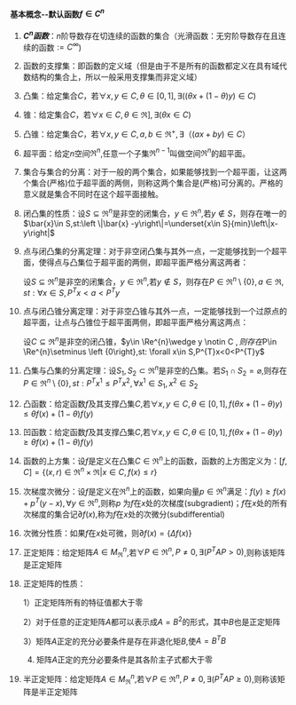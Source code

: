 #### 基本概念--默认函数$f\in C^{n}$

1. **$C^{n}函数$**：$n$阶导数存在切连续的函数的集合（光滑函数：无穷阶导数存在且连续的函数$:=C^{\infty}$)

2. 函数的支撑集：即函数的定义域（但是由于不是所有的函数都定义在具有域代数结构的集合上，所以一般采用支撑集而非定义域）

3. 凸集：给定集合$C$，若$\forall x,y \in C ,\theta\in \left [0,1\right], \exists ((\theta x +(1-\theta)y)\in C)$

4. 锥：给定集合$C$，若$\forall x\in C ,\theta\in \Re], \exists (\theta x\in C)$

5. 凸锥：给定集合$C$，若$\forall x,y \in C ,a,b\in \Re^{+},\exists （(ax+by)\in C）$

6. 超平面：给定$n$空间$\Re^{n}$,任意一个子集$\Re^{n-1}$叫做空间$\Re^{n}$的超平面。

7. 集合与集合的分离：对于一般的两个集合，如果能够找到一个超平面，让这两个集合(严格)位于超平面的两侧，则称这两个集合是(严格)可分离的。严格的意义就是集合不同时在这个超平面接触。

8. 闭凸集的性质：设$S\subseteq\Re^{n}$是非空的闭集合，$y\in \Re^{n}$,若$y\notin S$，则存在唯一的$\bar{x}\in S,st:\left \|\bar{x} -y\right\|=\underset{x\in S}{min}\left\|x-y\right|$

9. 点与闭凸集的分离定理：对于非空闭凸集与其外一点，一定能够找到一个超平面，使得点与凸集位于超平面的两侧，即超平面严格分离这两者：

   设$S\subseteq\Re^{n}$是非空的闭集合，$y\in \Re^{n}$,若$y\notin S$，则存在$P\in \Re^{n}\setminus \left \{0\right\},a \in \Re,st: \forall x\in S,P^{T}x<a<P^{T}y$

10. 点与闭凸锥分离定理：对于非空凸锥与其外一点，一定能够找到一个过原点的超平面，让点与凸锥位于超平面两侧，即超平面严格分离这两点：

    设$C\subseteq\Re^{n}$是非空的闭凸锥，$y\in \Re^{n}\wedge y \notin C $,则存在$P\in \Re^{n}\setminus \left \{0\right\},st: \forall x\in S,P^{T}x<0<P^{T}y$

11. 凸集与凸集的分离定理：设$S_{1},S_{2}\subset \Re^{n}$是非空的凸集。若$S_{1}\cap S_{2}=\varnothing$,则存在$P\in \Re^{n}\setminus \left\{0\right\},st:P^{T}x^{1}\leq P^{T}x^{2},\forall x^{1}\in S_{1},x^{2}\in S_{2}$

12. 凸函数：给定函数$f$及其支撑凸集$C$,若$\forall x,y \in C,\theta \in \left [0,1 \right],f(\theta x+\left(1-\theta\right)y)\leq \theta f(x)+(1-\theta)f(y)$

13. 凹函数：给定函数$f$及其支撑凸集$C$,若$\forall x,y \in C,\theta \in \left [0,1 \right],f(\theta x+\left(1-\theta\right)y)\geq \theta f(x)+(1-\theta)f(y)$

14. 函数的上方集：设$f$是定义在凸集$C\in \Re^{n}$上的函数，函数的上方图定义为：$[f,C]=\left \{(x,r)\in \Re^{n}\times\Re|x\in C,f(x)\leq r\right\}$

15. 次梯度次微分：设$f$是定义在$\Re^{n}$上的函数，如果向量$p\in \Re^{n}$满足：$f(y)\geq f(x)+p^{T}(y-x),\forall y\in \Re^{n}$,则称$p$ 为$f$在$x$处的次梯度(subgradient)；$f$在$x$处的所有次梯度的集合记$\partial f(x)$,称为$f$在$x$处的次微分(subdifferential)

16. 次微分性质：如果$f$在$x$处可微，则$\partial f(x)=\left\{\Delta f(x)\right\}$

17. 正定矩阵：给定矩阵$A\in M_{\Re}^{n}$,若$\forall P\in \Re^{n},P\neq 0,\exists (P^{T}AP>0)$,则称该矩阵是正定矩阵

18. 正定矩阵的性质：

    1）正定矩阵所有的特征值都大于零

    2）对于任意的正定矩阵$A$都可以表示成$A=B^2$的形式，其中$B$也是正定矩阵

    3）矩阵$A$正定的充分必要条件是存在非退化矩$B$,使$A=B^{T}B$

    4)  矩阵$A$正定的充分必要条件是其各阶主子式都大于零

19. 半正定矩阵：给定矩阵$A\in M_{\Re}^{n}$,若$\forall P\in \Re^{n},P\neq 0,\exists (P^{T}AP\geq0)$,则称该矩阵是半正定矩阵

    

    

    

    

    

    

    

    

